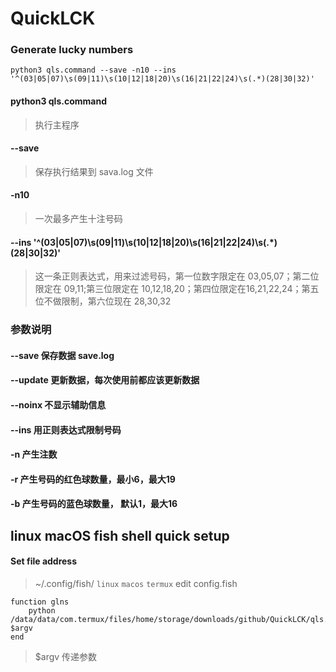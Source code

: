 # QuickLCK
### Generate lucky numbers
 
```shell
python3 qls.command --save -n10 --ins '^(03|05|07)\s(09|11)\s(10|12|18|20)\s(16|21|22|24)\s(.*)(28|30|32)'
```
#### python3 qls.command
> 执行主程序

#### --save
> 保存执行结果到 sava.log 文件

#### -n10
> 一次最多产生十注号码

#### --ins '^(03|05|07)\s(09|11)\s(10|12|18|20)\s(16|21|22|24)\s(.*)(28|30|32)'
> 这一条正则表达式，用来过滤号码，第一位数字限定在 03,05,07；第二位限定在 09,11;第三位限定在 10,12,18,20；第四位限定在16,21,22,24；第五位不做限制，第六位现在 28,30,32

### 参数说明
#### --save 保存数据 save.log
#### --update 更新数据，每次使用前都应该更新数据
#### --noinx 不显示辅助信息 
#### --ins 用正则表达式限制号码
#### -n 产生注数
#### -r 产生号码的红色球数量，最小6，最大19
#### -b 产生号码的蓝色球数量， 默认1，最大16

## linux macOS fish shell quick setup

#### Set file address
> ~/.config/fish/ `linux` `macos` `termux`
> edit config.fish

```shell
function glns
    python /data/data/com.termux/files/home/storage/downloads/github/QuickLCK/qls.command $argv
end
```
> $argv 传递参数